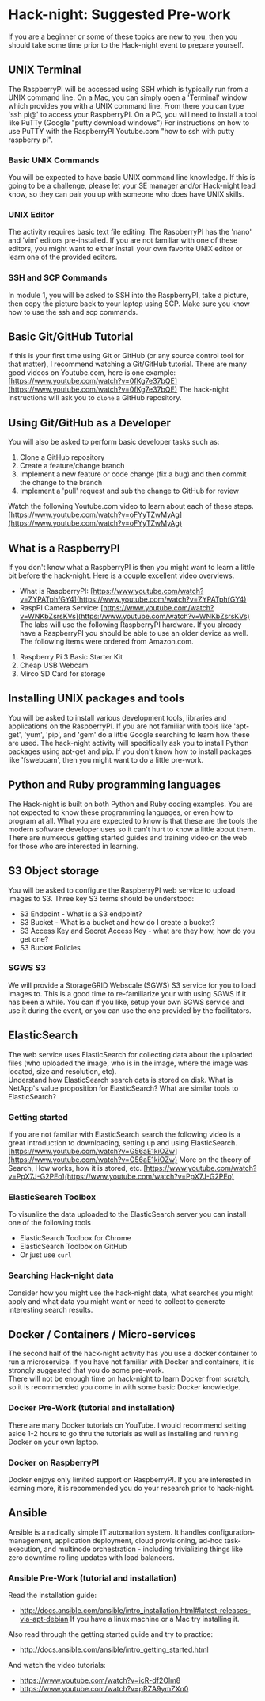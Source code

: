 # Hack-night: Suggested Pre-work

If you are a beginner or some of these topics are new to you, then you should take some time prior to the Hack-night event to prepare yourself.

## UNIX Terminal
The RaspberryPI will be accessed using SSH which is typically run from a UNIX command line. 
On a Mac, you can simply open a 'Terminal' window which provides you with a UNIX command line.  From there you can type 'ssh pi@<ip address>' to access your RaspberryPI.
On a PC, you will need to install a tool like PuTTy (Google "putty download windows")
For instructions on how to use PuTTY with the RaspberryPI Youtube.com "how to ssh with putty raspberry pi".

### Basic UNIX Commands
You will be expected to have basic UNIX command line knowledge.  If this is going to be a challenge, please let your SE manager and/or Hack-night lead know, so they can pair you up with someone who does have UNIX skills.

### UNIX Editor
The activity requires basic text file editing.  The RaspberryPI has the 'nano' and 'vim' editors pre-installed.  If you are not familiar with one of these editors, you might want to either install your own favorite UNIX editor or learn one of the provided editors.

### SSH and SCP Commands
In module 1, you will be asked to SSH into the RaspberryPI, take a picture, then copy the picture back to your laptop using SCP.  Make sure you know how to use the ssh and scp commands.  

## Basic Git/GitHub Tutorial
If this is your first time using Git or GitHub (or any source control tool for that matter), I recommend watching a Git/GitHub tutorial. There are many good videos on Youtube.com, here is one example: [https://www.youtube.com/watch?v=0fKg7e37bQE](https://www.youtube.com/watch?v=0fKg7e37bQE)
The hack-night instructions will ask you to `clone` a GitHub repository.  

## Using Git/GitHub as a Developer
You will also be asked to perform basic developer tasks such as:

1. Clone a GitHub repository
1. Create a feature/change branch
1. Implement a new feature or code change (fix a bug) and then commit the change to the branch
1. Implement a 'pull' request and sub the change to GitHub for review

Watch the following Youtube.com video to learn about each of these steps.[https://www.youtube.com/watch?v=oFYyTZwMyAg](https://www.youtube.com/watch?v=oFYyTZwMyAg)

## What is a RaspberryPI
If you don't know what a RaspberryPI is then you might want to learn a little bit before the hack-night. Here is a couple excellent video overviews.
* What is RaspberryPI: [https://www.youtube.com/watch?v=ZYPATphfGY4](https://www.youtube.com/watch?v=ZYPATphfGY4)
* RaspPI Camera Service: [https://www.youtube.com/watch?v=WNKbZsrsKVs](https://www.youtube.com/watch?v=WNKbZsrsKVs)
The labs will use the following RaspberryPI hardware. If you already have a RaspberryPI you should be able to use an older device as well.  The following items were ordered from Amazon.com.

1. Raspberry Pi 3 Basic Starter Kit
1. Cheap USB Webcam
1. Mirco SD Card for storage

## Installing UNIX packages and tools
You will be asked to install various development tools, libraries and applications on the RaspberryPI. If you are not familiar with tools like 'apt-get', 'yum', 'pip', and 'gem' do a little Google searching to learn how these are used.
The hack-night activity will specifically ask you to install Python packages using apt-get and pip. If you don't know how to install packages like 'fswebcam', then you might want to do a little pre-work.  

## Python and Ruby programming languages
The Hack-night is built on both Python and Ruby coding examples. You are not expected to know these programming languages, or even how to program at all. What you are expected to know is that these are the tools the modern software developer uses so it can't hurt to know a little about them.
There are numerous getting started guides and training video on the web for those who are interested in learning.

## S3 Object storage
You will be asked to configure the RaspberryPI web service to upload images to S3. Three key S3 terms should be understood:
* S3 Endpoint - What is a S3 endpoint?
* S3 Bucket - What is a bucket and how do I create a bucket?
* S3 Access Key and Secret Access Key - what are they how, how do you get one?
* S3 Bucket Policies

### SGWS S3
We will provide a StorageGRID Webscale (SGWS) S3 service for you to load images to. This is a good time to re-familiarize your with using SGWS if it has been a while. You can if you like, setup your own SGWS service and use it during the event, or you can use the one provided by the facilitators.

## ElasticSearch
The web service uses ElasticSearch for collecting data about the uploaded files (who uploaded the image, who is in the image, where the image was located, size and resolution, etc).   
Understand how ElasticSearch search data is stored on disk. What is NetApp's value proposition for ElasticSearch? What are similar tools to ElasticSearch?

### Getting started
If you are not familiar with ElasticSearch search the following video is a great introduction to downloading, setting up and using ElasticSearch. [https://www.youtube.com/watch?v=G56aE1kiOZw](https://www.youtube.com/watch?v=G56aE1kiOZw)
More on the theory of Search, How works, how it is stored, etc.
[https://www.youtube.com/watch?v=PpX7J-G2PEo](https://www.youtube.com/watch?v=PpX7J-G2PEo)

### ElasticSearch Toolbox
To visualize the data uploaded to the ElasticSearch server you can install one of the following tools 
* ElasticSearch Toolbox for Chrome
* ElasticSearch Toolbox on GitHub
* Or just use `curl`

### Searching Hack-night data
Consider how you might use the hack-night data, what searches you might apply and what data you might want or need to collect to generate interesting search results.

## Docker / Containers / Micro-services
The second half of the hack-night activity has you use a docker container to run a microservice. If you have not familiar with Docker and containers, it is strongly suggested that you do some pre-work.  
There will not be enough time on hack-night to learn Docker from scratch, so it is recommended you come in with some basic Docker knowledge.

### Docker Pre-Work (tutorial and installation)
There are many Docker tutorials on YouTube. I would recommend setting aside 1-2 hours to go thru the tutorials as well as installing and running Docker on your own laptop.    

### Docker on RaspberryPI
Docker enjoys only limited support on RaspberryPI. If you are interested in learning more, it is recommended you do your research prior to hack-night.   

## Ansible
Ansible is a radically simple IT automation system. It handles configuration-management, application deployment, cloud provisioning, ad-hoc task-execution, and multinode orchestration - including trivializing things like zero downtime rolling updates with load balancers.

### Ansible Pre-Work (tutorial and installation)
Read the installation guide:
* http://docs.ansible.com/ansible/intro_installation.html#latest-releases-via-apt-debian
If you have a linux machine or a Mac try installing it.

Also read through the getting started guide and try to practice:
* http://docs.ansible.com/ansible/intro_getting_started.html

And watch the video tutorials:
* https://www.youtube.com/watch?v=icR-df2Olm8
* https://www.youtube.com/watch?v=pRZA9ymZXn0

